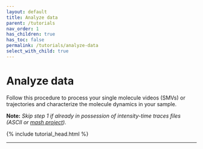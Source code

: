 ```yaml
---
layout: default
title: Analyze data
parent: /tutorials
nav_order: 1
has_children: true
has_toc: false
permalink: /tutorials/analyze-data
select_with_child: true
---
```



# Analyze data

Follow this procedure to process your single molecule videos (SMVs) or trajectories and characterize the molecule dynamics in your sample.

**Note:** *Skip step 1 if already in possession of intensity-time traces files (ASCII or 
[mash project](../../output-files/mash-mash-project)).*

{% include tutorial_head.html %}

---		